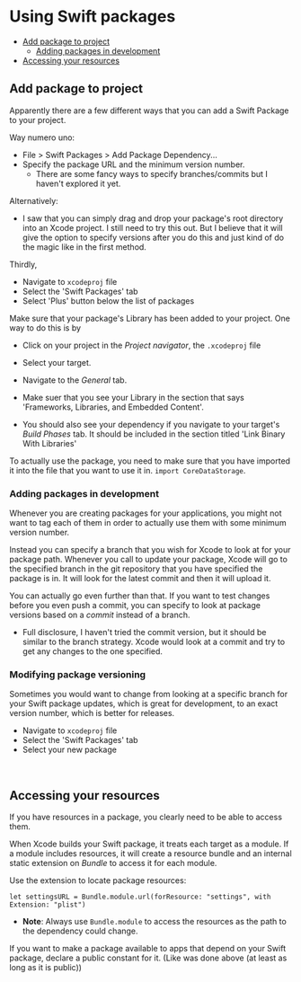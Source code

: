 # Using Swift packages

* [Add package to project](#add-package-to-project)
	* [Adding packages in development](#adding-packages-in-development)
* [Accessing your resources](#accessing-your-resources)


## Add package to project
Apparently there are a few different ways that you can add a Swift Package to your project.

Way numero uno:
* File > Swift Packages > Add Package Dependency...
* Specify the package URL and the minimum version number.
	* There are some fancy ways to specify branches/commits but I haven't explored it yet.

Alternatively:
* I saw that you can simply drag and drop your package's root directory into an Xcode project. I still need to try this out. But I believe that it will give the option to specify versions after you do this and just kind of do the magic like in the first method.


Thirdly,
* Navigate to `xcodeproj` file
* Select the 'Swift Packages' tab
* Select 'Plus' button below the list of packages


Make sure that your package's Library has been added to your project. One way to do this is by 
* Click on your project in the *Project navigator*, the `.xcodeproj` file
* Select your target.
* Navigate to the *General* tab.
* Make suer that you see your Library in the section that says 'Frameworks, Libraries, and Embedded Content'.

* You should also see your dependency if you navigate to your target's *Build Phases* tab. It should be included in the section titled 'Link Binary With Libraries'

To actually use the package, you need to make sure that you have imported it into the file that you want to use it in. `import CoreDataStorage`. 


### Adding packages in development
Whenever you are creating packages for your applications, you might not want to tag each of them in order to actually use them with some minimum version number.

Instead you can specify a branch that you wish for Xcode to look at for your package path. Whenever you call to update your package, Xcode will go to the specified branch in the git repository that you have specified the package is in. It will look for the latest commit and then it will upload it.

You can actually go even further than that. If you want to test changes before you even push a commit, you can specify to look at package versions based on a *commit* instead of a branch. 
* Full disclosure, I haven't tried the commit version, but it should be similar to the branch strategy. Xcode would look at a commit and try to get any changes to the one specified.


### Modifying package versioning
Sometimes you would want to change from looking at a specific branch for your Swift package updates, which is great for development, to an exact version number, which is better for releases.

* Navigate to `xcodeproj` file
* Select the 'Swift Packages' tab
* Select your new package 
<br />



## Accessing your resources
If you have resources in a package, you clearly need to be able to access them. 

When Xcode builds your Swift package, it treats each target as a module. If a module includes resources, it will create a resource bundle and an internal static extension on *Bundle* to access it for each module.

Use the extension to locate package resources:
```
let settingsURL = Bundle.module.url(forResource: "settings", with Extension: "plist")
```
* **Note**: Always use `Bundle.module` to access the resources as the path to the dependency could change.

If you want to make a package available to apps that depend on your Swift package, declare a public constant for it. (Like was done above (at least as long as it is public))
<br />
